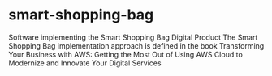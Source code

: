 # smart-shopping-bag
Software implementing the Smart Shopping Bag Digital Product
The Smart Shopping Bag implementation approach is defined in the book Transforming Your Business with AWS: Getting the Most Out of Using AWS Cloud to Modernize and Innovate Your Digital Services
